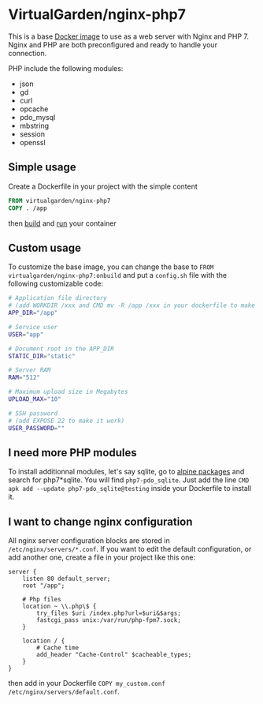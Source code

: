 # VirtualGarden/nginx-php7

This is a base [Docker image](https://www.docker.com/) to use as a web server with Nginx and PHP 7.
Nginx and PHP are both preconfigured and ready to handle your connection.

PHP include the following modules:
* json
* gd
* curl
* opcache
* pdo_mysql
* mbstring
* session
* openssl

## Simple usage
Create a Dockerfile in your project with the simple content
```Dockerfile
FROM virtualgarden/nginx-php7
COPY . /app
```
then [build](https://docs.docker.com/v1.8/reference/commandline/build/) and [run](https://docs.docker.com/engine/reference/commandline/run/) your container

## Custom usage
To customize the base image, you can change the base to `FROM virtualgarden/nginx-php7:onbuild`
and put a `config.sh` file with the following customizable code:
```sh
# Application file directory
# (add WORKDIR /xxx and CMD mv -R /app /xxx in your dockerfile to make it work)
APP_DIR="/app"

# Service user
USER="app"

# Document root in the APP_DIR
STATIC_DIR="static"

# Server RAM
RAM="512"

# Maximum upload size in Megabytes
UPLOAD_MAX="10"

# SSH password
# (add EXPOSE 22 to make it work)
USER_PASSWORD=""
```

## I need more PHP modules
To install additionnal modules, let's say sqlite, go to [alpine packages](https://pkgs.alpinelinux.org/packages) and search for php7*sqlite. You will find `php7-pdo_sqlite`. Just add the line `CMD apk add --update php7-pdo_sqlite@testing` inside your Dockerfile to install it.

## I want to change nginx configuration
All nginx server configuration blocks are stored in `/etc/nginx/servers/*.conf`. If you want to edit the default configuration, or add another one, create a file in your project like this one:
```Nginx
server {
	listen 80 default_server;
	root "/app";
	
	# Php files
	location ~ \\.php\$ {
		try_files $uri /index.php?url=$uri&$args;
		fastcgi_pass unix:/var/run/php-fpm7.sock;
	}
	
	location / {
		# Cache time
		add_header "Cache-Control" $cacheable_types;
	}
}
```
then add in your Dockerfile `COPY my_custom.conf /etc/nginx/servers/default.conf`.